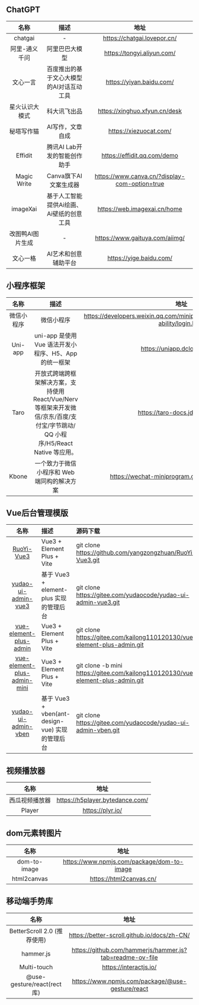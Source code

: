 ## ChatGPT  
|名称|描述|地址|  
|:---:|:---:|:---:|
|chatgai|-|https://chatgai.lovepor.cn/|
|阿里-通义千问|阿里巴巴大模型|https://tongyi.aliyun.com/|
|文心一言|百度推出的基于文心大模型的AI对话互动工具|https://yiyan.baidu.com/|  
|星火认识大模式|科大讯飞出品|https://xinghuo.xfyun.cn/desk|  
|秘塔写作猫|AI写作，文章自成|https://xiezuocat.com/|  
|Effidit|腾讯AI Lab开发的智能创作助手|https://effidit.qq.com/demo|  
|Magic Write|Canva旗下AI文案生成器|https://www.canva.cn/?display-com-option=true|
|imageXai|基于人工智能提供Ai绘画、Ai壁纸的创意工具|https://web.imagexai.cn/home|  
|改图鸭AI图片生成|-|https://www.gaituya.com/aiimg/|
|文心一格|AI艺术和创意辅助平台|https://yige.baidu.com/|


## 小程序框架  
|名称|描述|地址|
|:---:|:---:|:---:|
|微信小程序|微信小程序|https://developers.weixin.qq.com/miniprogram/dev/framework/open-ability/login.html|
|Uni-app|uni-app 是使用 Vue 语法开发小程序、H5、App的统一框架|https://uniapp.dcloud.net.cn/|  
|Taro|开放式跨端跨框架解决方案，支持使用 React/Vue/Nerv 等框架来开发微信/京东/百度/支付宝/字节跳动/ QQ 小程序/H5/React Native 等应用。|https://taro-docs.jd.com/docs/|
|Kbone|一个致力于微信小程序和 Web 端同构的解决方案|https://wechat-miniprogram.github.io/kbone/docs/|  

## Vue后台管理模版  
|名称|描述|源码下载|
|:---:|:---|:---|
|[RuoYi-Vue3](https://github.com/yangzongzhuan/RuoYi-Vue3)| Vue3 + Element Plus + Vite|git clone https://github.com/yangzongzhuan/RuoYi-Vue3.git| 
|[yudao-ui-admin-vue3](https://gitee.com/yudaocode/yudao-ui-admin-vue3)|基于 Vue3 + element-plus 实现的管理后台|git clone https://gitee.com/yudaocode/yudao-ui-admin-vue3.git|  
|[vue-element-plus-admin](https://gitee.com/kailong110120130/vue-element-plus-admin)|Vue3 + Element Plus + Vite|git clone https://gitee.com/kailong110120130/vue-element-plus-admin.git|
|[vue-element-plus-admin-mini](https://gitee.com/kailong110120130/vue-element-plus-admin/tree/mini/)|Vue3 + Element Plus + Vite|git clone -b mini https://gitee.com/kailong110120130/vue-element-plus-admin.git| 
|[yudao-ui-admin-vben](https://gitee.com/yudaocode/yudao-ui-admin-vben)|基于 Vue3 + vben(ant-design-vue) 实现的管理后台|git clone https://gitee.com/yudaocode/yudao-ui-admin-vben.git|


## 视频播放器

|名称|地址|
|:---:|:---:|
|西瓜视频播放器|https://h5player.bytedance.com/|
|Player|https://plyr.io/|


## dom元素转图片
|名称|地址|
|:---:|:---:|
|dom-to-image|https://www.npmjs.com/package/dom-to-image|
|html2canvas|https://html2canvas.cn/|

## 移动端手势库

|名称|地址|
|:---:|:---:|
|BetterScroll 2.0 (推荐使用)|https://better-scroll.github.io/docs/zh-CN/|
|hammer.js|https://github.com/hammerjs/hammer.js?tab=readme-ov-file|
|Multi-touch|https://interactjs.io/|
|@use-gesture/react(rect库)|https://www.npmjs.com/package/@use-gesture/react|